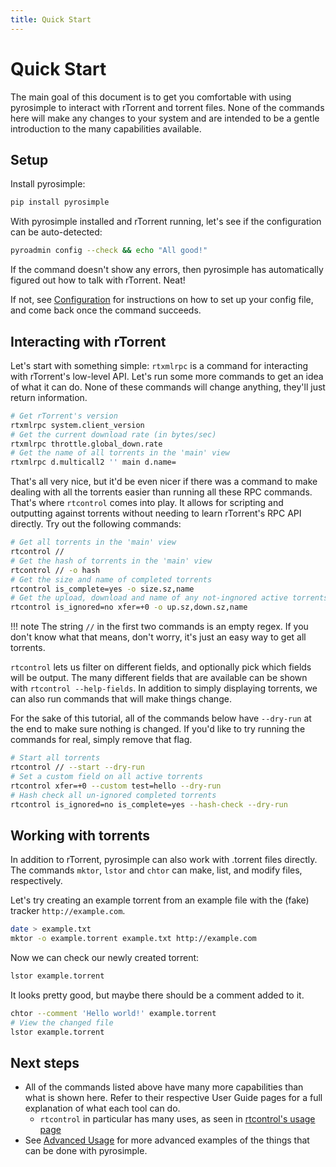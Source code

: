 ```yaml
---
title: Quick Start
---
```


# Quick Start

The main goal of this document is to get you comfortable with using
pyrosimple to interact with rTorrent and torrent files. None of the
commands here will make any changes to your system and are intended to
be a gentle introduction to the many capabilities available.

## Setup

Install pyrosimple:

```bash
pip install pyrosimple
```

With pyrosimple installed and rTorrent running, let's see if the configuration
can be auto-detected:

```bash
pyroadmin config --check && echo "All good!"
```

If the command doesn't show any errors, then pyrosimple has
automatically figured out how to talk with rTorrent. Neat!

If not, see [Configuration](configuration.md) for instructions on how
to set up your config file, and come back once the command succeeds.

## Interacting with rTorrent

Let's start with something simple: `rtxmlrpc` is a command for
interacting with rTorrent's low-level API. Let's run some more
commands to get an idea of what it can do. None of these commands will
change anything, they'll just return information.

``` bash
# Get rTorrent's version
rtxmlrpc system.client_version
# Get the current download rate (in bytes/sec)
rtxmlrpc throttle.global_down.rate
# Get the name of all torrents in the 'main' view
rtxmlrpc d.multicall2 '' main d.name=
```

That's all very nice, but it'd be even nicer if there was a command to
make dealing with all the torrents easier than running all these RPC
commands. That's where `rtcontrol` comes into play. It allows for
scripting and outputting against torrents without needing to learn
rTorrent's RPC API directly. Try out the following commands:

``` bash
# Get all torrents in the 'main' view
rtcontrol //
# Get the hash of torrents in the 'main' view
rtcontrol // -o hash
# Get the size and name of completed torrents
rtcontrol is_complete=yes -o size.sz,name
# Get the upload, download and name of any not-ingnored active torrents
rtcontrol is_ignored=no xfer=+0 -o up.sz,down.sz,name
```

!!! note
    The string `//` in the first two commands is an empty regex. If you don't know what that means,
    don't worry, it's just an easy way to get all torrents.


`rtcontrol` lets us filter on different fields, and optionally pick
which fields will be output. The many different fields that are
available can be shown with `rtcontrol --help-fields`.  In addition to
simply displaying torrents, we can also run commands that will make
things change.

For the sake of this tutorial, all of the commands below have
`--dry-run` at the end to make sure nothing is changed. If you'd like
to try running the commands for real, simply remove that flag.

```bash
# Start all torrents
rtcontrol // --start --dry-run
# Set a custom field on all active torrents
rtcontrol xfer=+0 --custom test=hello --dry-run
# Hash check all un-ignored completed torrents
rtcontrol is_ignored=no is_complete=yes --hash-check --dry-run
```

## Working with torrents

In addition to rTorrent, pyrosimple can also work with .torrent files
directly. The commands `mktor`, `lstor` and `chtor` can make, list,
and modify files, respectively.

Let's try creating an example torrent from an example file
with the (fake) tracker `http://example.com`.

```bash
date > example.txt
mktor -o example.torrent example.txt http://example.com
```

Now we can check our newly created torrent:

```bash
lstor example.torrent
```

It looks pretty good, but maybe there should be a comment added to it.

```bash
chtor --comment 'Hello world!' example.torrent
# View the changed file
lstor example.torrent
```

## Next steps

-   All of the commands listed above have many more capabilities than what
    is shown here. Refer to their respective User Guide pages for a
    full explanation of what each tool can do.
    -   `rtcontrol` in particular has many uses, as seen in
        [rtcontrol's usage page](usage-rtcontrol.md)
-   See [Advanced Usage](advanced.md) for more advanced examples
    of the things that can be done with pyrosimple.
